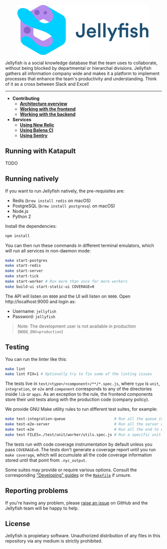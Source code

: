 <p align="center">
	<img src="./banner.png" height="160" />
</p>

Jellyfish is a social knowledge database that the team uses to collaborate,
without being blocked by departmental or hierarchal divisions. Jellyfish
gathers all information company wide and makes it a platform to implement
processes that enhance the team's productivity and understanding. Think of it
as a cross between Slack and Excel!

***

- **Contributing**
	- [**Architecture overview**](https://github.com/balena-io/jellyfish/blob/master/ARCHITECTURE.md)
	- [**Working with the frontend**](https://github.com/balena-io/jellyfish/blob/master/docs/developing/frontend.markdown)
	- [**Working with the backend**](https://github.com/balena-io/jellyfish/blob/master/docs/developing/backend.markdown)
- **Services**
	- [**Using New Relic**](https://github.com/balena-io/jellyfish/blob/master/docs/newrelic.markdown)
	- [**Using Balena CI**](https://github.com/balena-io/jellyfish/blob/master/docs/balenaci.markdown)
	- [**Using Sentry**](https://github.com/balena-io/jellyfish/blob/master/docs/sentry.markdown)

Running with Katapult
---------------------

TODO

Running natively
----------------

If you want to run Jellyfish natively, the pre-requisites are:

- Redis (`brew install redis` on macOS)
- PostgreSQL (`brew install postgresql` on macOS)
- Node.js
- Python 2

Install the dependencies:

```sh
npm install
```

You can then run these commands in different terminal emulators, which will run
all services in non-daemon mode:

```sh
make start-postgres
make start-redis
make start-server
make start-tick
make start-worker # Run more than once for more workers
make build-ui start-static-ui COVERAGE=0
```

The API will listen on `8000` and the UI will listen on `9000`. Open
http://localhost:9000 and login as:

- Username: `jellyfish`
- Password: `jellyfish`

> Note: The development user is not available in production
> (`NODE_ENV=production`)

Testing
-------

You can run the linter like this:

```sh
make lint
make lint FIX=1 # Optionally try to fix some of the linting issues
```

The tests live in `test/<type>/<component>/**/*.spec.js`, where `type` is
`unit`, `integration`, or `e2e` and `component` corresponds to any of the
directories inside `lib` or `apps`. As an exception to the rule, the frontend
components store their unit tests along with the production code (company
policy).

We provide GNU Make utility rules to run different test suites, for example:

```sh
make test-integration-queue                      # Run all the queue integration tests
make test-e2e-server                             # Run all the server end to end tests
make test-e2e                                    # Run all the end to end tests
make test FILES=./test/unit/worker/utils.spec.js # Run a specific unit test file inside "worker"
```

The tests run with code coverage instrumentation by default unless you pass
`COVERAGE=0`. The tests don't generate a coverage report until you run `make
coverage`, which will accumulate all the code coverage information stored until
that point from `.nyc_output`.

Some suites may provide or require various options. Consult the corresponding
["Developing"
guides](https://github.com/balena-io/jellyfish/tree/master/docs/developing) or
the [`Makefile`](https://github.com/balena-io/jellyfish/blob/master/Makefile)
if unsure.

Reporting problems
------------------

If you're having any problem, please [raise an
issue](https://github.com/balena-io/jellyfish/issues/new) on GitHub and the
Jellyfish team will be happy to help.

License
-------

Jellyfish is propietary software. Unauthorized distribution of any files in
this repository via any medium is strictly prohibited.
